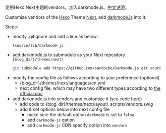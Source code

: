 定制Hexo Next主题的vendors，加入darkmode.js。[中文说明](https://dog.wtf/tech/hexo-dark-mode-note/)。

Customize vendors of the [Hexo](https://hexo.io/) Theme [Next](https://github.com/theme-next/hexo-theme-next), add [darkmode.js](https://github.com/sandoche/Darkmode.js) into it.

Steps:

- modify .gitignore and add a line as below:
  ```
  !source/lib/darkmode-js
  ```
- add darkmode.js to submodule as your Next repository `{blog_dir}/themes/next/`
  ```bash
  git submodule add https://github.com/sandoche/Darkmode.js.git source/lib/darkmode-js/
  ```
- modify the config file as follows according to your preference (optional)
  - {blog_dir}/themes/next/languages/en.yml
  - next config file, which may have two different types according to [the official doc](https://theme-next.org/docs/getting-started/configuration)
- add darkmode.js into vendors and customize it (see code [here](https://github.com/dog-2/hexo-theme-next/commits/darkmode-js))
  - add code to {blog_dir}/themes/next/layout/_scripts/vendors.swig
  - add & set options below into next config file
    - make sure the default option `darkmode` is set to `false`
    - add `darkmode-js` option
    - add `darkmode-js` CDN specify option into `vendors`
